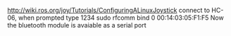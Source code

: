 http://wiki.ros.org/joy/Tutorials/ConfiguringALinuxJoystick
connect to HC-06, when prompted type 1234
sudo rfcomm bind 0 00:14:03:05:F1:F5
Now the bluetooth module is avaiable as a serial port
